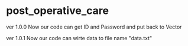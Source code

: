 # post_operative_care
 ver 1.0.0
    Now our code can get ID and Password
    and put back to Vector

 ver 1.0.1
    Now our code can wirte data to file name "data.txt"
